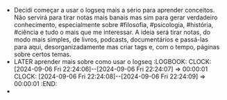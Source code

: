 - Decidi começar a usar o logseq mais a sério para aprender conceitos. Não servirá para tirar notas mais banais mas sim para gerar verdadeiro conhecimento, especialmente sobre #filosofia, #psicologia, #história, #ciência e tudo o mais que me interessar. A ideia será tirar notas, do modo mais simples, de livros, podcasts, documentários e passá-las para aqui, desorganizadamente mas criar tags e, com o tempo, páginas sobre certos temas.
- LATER aprender mais sobre como usar o logseq
  :LOGBOOK:
  CLOCK: [2024-09-06 Fri 22:24:06]--[2024-09-06 Fri 22:24:07] =>  00:00:01
  CLOCK: [2024-09-06 Fri 22:24:08]--[2024-09-06 Fri 22:24:09] =>  00:00:01
  :END:
-